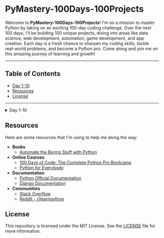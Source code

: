 # PyMastery-100Days-100Projects

Welcome to **PyMastery-100Days-100Projects**! I'm on a mission to master Python by taking on an exciting 100-day coding challenge. Over the next 100 days, I'll be building 100 unique projects, diving into areas like data science, web development, automation, game development, and app creation. Each day is a fresh chance to sharpen my coding skills, tackle real-world problems, and become a Python pro. Come along and join me on this amazing journey of learning and growth!

---

## Table of Contents

- [Day 1-10](#day-1-10)
- [Resources](#resources)
- [License](#license)

---

<a name="day-1-10"></a>

<details>
<summary>Day 1-10</summary>

### Day 1: Band Name Generator

- **Description**: Built a Python script that combines user inputs to generate a band name.
- **What I Learned**:
  - **Printing to the Console**: Using `print()` to display output.
  - **String Manipulation**: Handling and modifying strings.
  - **Input Function**: Using `input()` to get user input.
  - **Variables**: Declaring and using variables.
  - **Variable Naming**: Rules for naming variables.
  - **Debugging**: Finding and fixing errors.
- **Link to Code**: [Project Code](Day01-10/Day01/projectDay1.py)

### Day 2: Tip Calculator

- **Description**: Built a Python script that calculates the tip amount based on the bill total and desired tip percentage.
- **What I Learned**:
  - **Python Primitive Data Types**: Understanding different data types in Python.
  - **Type Error, Type Checking and Type Conversion**: Handling type errors, checking types, and converting between types.
  - **Mathematical Operations in Python**: Performing basic mathematical operations.
  - **Number Manipulation and F-Strings**: Manipulating numbers and using f-strings for formatted output.
- **Link to Code**: [Project Code](Day01-10/Day02/projectDay2.py)

### Day 3: Haunted Mansion Escape

- **Description**: Developed a text-based adventure game where the player navigates through a haunted mansion, making choices that influence the outcome. This project focuses on applying control flow, user input, and string manipulation skills learned during the course.

- **What I Learned**:

  - **Control Flow with `if / else` and Conditional Operators**: Implemented decision-making in the game using conditional statements.
  - **Introducing the Modulo Operator**: Applied modulo operations in the game’s logic.
  - **Nested `if` Statements and `elif` Statements**: Used nested conditionals to handle complex game scenarios.
  - **Multiple `If` Statements in Succession**: Managed sequential conditions to create branching paths in the game.
  - **Logical Operators**: Utilized logical operators to combine multiple conditions for more dynamic game responses.
  - **String Literals for ASCII Art**: Employed multi-line string literals to include ASCII art in the game’s narrative.

- **Link to Code**: [Project Code](Day01-10/Day03/projectDay3.py)

### Day 4: Rock Paper Scissors

- **Description**: Built a Rock Paper Scissors game using Python, incorporating user inputs and random choices.
- **What I Learned**:
  - **Random Module**: Using random functions to generate choices.
  - **Lists**: Appending items and handling nested lists.
  - **Index Errors**: Managing errors when accessing list elements.
- **Link to Code**: [Project Code](Day01-10/Day04/projectDay4.py)

### Day 5: Password Generator  

- **Description**: Built a Python script that generates strong, random passwords based on user-defined criteria such as length and character types. This project emphasized the use of loops, list manipulation, and randomization techniques.  

- **What I Learned**:  
  - **For Loops with Python Lists**: Practiced iterating through lists to process data efficiently.  
  - **Finding the Highest Score**: Learned to identify the maximum value in a list without using the `max()` function by implementing custom logic.  
  - **The `range()` Function**: Used `range()` for controlled iteration in loops.  
  - **FizzBuzz Exercise**: Strengthened logical thinking by solving the classic **FizzBuzz** coding challenge.  
  - **The `random` Module**: Employed `random` functions to generate secure passwords with letters, numbers, and symbols.  
  - **String Manipulation and List Operations**: Utilized string joining, list shuffling, and slicing to create strong, dynamic passwords.  

- **Link to Code**: [Project Code](Day01-10/Day05/projectDay5.py)

### Day 6: Maze Solver

- **Description**: Developed a robot maze solver algorithm for Reeborg's World using the "right-hand rule" technique. This program guides a robot through complex mazes by consistently following the right wall until it reaches the goal.

- **What I Learned**:
  - **Functions**: Creating and calling custom functions to modularize code.
  - **While Loops**: Using while loops for condition-based iteration.
  - **Conditional Logic**: Implementing if/elif/else statements for decision-making.
  - **Problem-Solving Algorithms**: Applying the right-hand rule for maze navigation.
  - **Debugging Logic**: Testing and refining algorithmic solutions.
  - **Working with External Environments**: Writing code for the Reeborg's World platform.

- **Key Concepts**:
  - **Wall Following Algorithm**: Understanding how the right-hand rule guarantees finding an exit in simply connected mazes.
  - **Priority-Based Decision Making**: Implementing a clear hierarchy of movement choices.
  - **State Management**: Tracking the robot's position and orientation relative to walls.

- **Link to Code**: [Project Code](Day01-10/Day06/projectDay6.py)

### Day 7: Beginner – Hangman

- **Description**: Built a fully functional Hangman game in Python by breaking down the problem into manageable steps like picking a random word, replacing blanks, checking for win conditions, tracking lives, and improving user experience.

- **What I Learned**:
  - **Flow Charting**: How to break a complex problem into logical steps using flow charts.
  - **Random Module**: Using `random.choice()` to pick a word from a list.
  - **List and String Manipulation**: Replacing blanks with guessed letters and updating the display.
  - **Control Flow**: Implementing conditions to check win/loss scenarios.
  - **Life Tracker**: Using variables to represent and decrement player lives.
  - **User Experience Enhancements**: Improving visuals and interactions (like displaying hangman stages, hearts for lives, and guessed letters).

- **Link to Code**: [Project Code](Day01-10/Day07/projectDay7.py)

...

</details>

## Resources

Here are some resources that I'm using to help me along the way:

- **Books**
  - [Automate the Boring Stuff with Python](https://automatetheboringstuff.com/)
- **Online Courses**
  - [100 Days of Code: The Complete Python Pro Bootcamp](https://www.udemy.com/course/100-days-of-code/)
  - [Python for Everybody](https://www.coursera.org/specializations/python)
- **Documentation**
  - [Python Official Documentation](https://docs.python.org/3/)
  - [Django Documentation](https://docs.djangoproject.com/en/stable/)
- **Communities**
  - [Stack Overflow](https://stackoverflow.com/)
  - [Reddit - r/learnpython](https://www.reddit.com/r/learnpython/)

## License

This repository is licensed under the MIT License. See the [LICENSE](LICENSE) file for more information.
